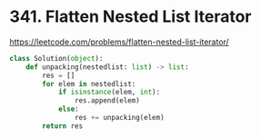 # 341. Flatten Nested List Iterator

https://leetcode.com/problems/flatten-nested-list-iterator/

```python
class Solution(object):
    def unpacking(nestedlist: list) -> list:
        res = []
        for elem in nestedlist:
            if isinstance(elem, int):
                res.append(elem)
            else:
                res += unpacking(elem)
        return res